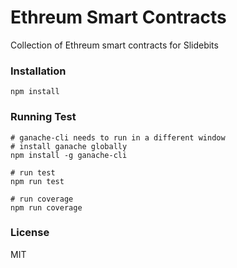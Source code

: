 # Ethreum Smart Contracts

Collection of Ethreum smart contracts for Slidebits

### Installation

```shell
npm install
```

### Running Test

```shell
# ganache-cli needs to run in a different window
# install ganache globally
npm install -g ganache-cli

# run test
npm run test

# run coverage
npm run coverage
```

### License

MIT
